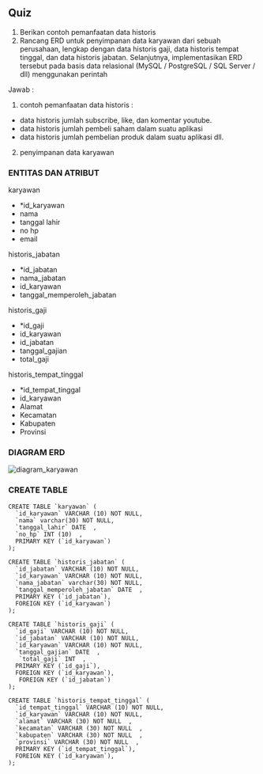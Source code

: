 <h2 b >Quiz </h2>

1. Berikan contoh pemanfaatan data historis
2. Rancang ERD untuk penyimpanan data karyawan dari sebuah perusahaan, lengkap dengan data historis gaji, data historis tempat tinggal, dan data historis jabatan. Selanjutnya, implementasikan ERD tersebut pada basis data relasional (MySQL / PostgreSQL / SQL Server / dll) menggunakan perintah


Jawab : 

1. contoh pemanfaatan data historis :
- data historis jumlah subscribe, like, dan komentar youtube.
- data historis jumlah pembeli saham dalam suatu aplikasi
- data historis jumlah pembelian produk dalam suatu aplikasi dll.



2. penyimpanan data karyawan

<h3 b >ENTITAS DAN ATRIBUT</h3>

karyawan
- *id_karyawan
- nama  
- tanggal lahir 
- no hp 
- email  


historis_jabatan
- *id_jabatan
- nama_jabatan
- id_karyawan
- tanggal_memperoleh_jabatan

historis_gaji
- *id_gaji
- id_karyawan
- id_jabatan
- tanggal_gajian
- total_gaji

historis_tempat_tinggal
- *id_tempat_tinggal
- id_karyawan
- Alamat
- Kecamatan
- Kabupaten
- Provinsi

<h3 b >DIAGRAM ERD</h3> 

![diagram_karyawan](https://user-images.githubusercontent.com/71611488/163298544-440c3ee4-ec8c-44d1-883c-3170955b00c8.jpg)

<h3 b >CREATE TABLE</h3> 


```
CREATE TABLE `karyawan` (
  `id_karyawan` VARCHAR (10) NOT NULL,
  `nama` varchar(30) NOT NULL,
  `tanggal_lahir` DATE  ,
  `no_hp` INT (10)  ,
  PRIMARY KEY (`id_karyawan`)
);
```
```
CREATE TABLE `historis_jabatan` (
  `id_jabatan` VARCHAR (10) NOT NULL,
  `id_karyawan` VARCHAR (10) NOT NULL,
  `nama_jabatan` varchar(30) NOT NULL,
  `tanggal_memperoleh_jabatan` DATE  ,
  PRIMARY KEY (`id_jabatan`),
  FOREIGN KEY (`id_karyawan`)
);
```

```
CREATE TABLE `historis_gaji` (
  `id_gaji` VARCHAR (10) NOT NULL,
  `id_jabatan` VARCHAR (10) NOT NULL,
  `id_karyawan` VARCHAR (10) NOT NULL,
  `tanggal_gajian` DATE  ,
   `total_gaji` INT  ,
  PRIMARY KEY (`id_gaji`),
  FOREIGN KEY (`id_karyawan`),
   FOREIGN KEY (`id_jabatan`)
);
```
```
CREATE TABLE `historis_tempat_tinggal` (
  `id_tempat_tinggal` VARCHAR (10) NOT NULL,
  `id_karyawan` VARCHAR (10) NOT NULL,
  `alamat` VARCHAR (30) NOT NULL  ,
  `kecamatan` VARCHAR (30) NOT NULL  ,
  `kabupaten` VARCHAR (30) NOT NULL  ,
  `provinsi` VARCHAR (30) NOT NULL  ,
  PRIMARY KEY (`id_tempat_tinggal`),
  FOREIGN KEY (`id_karyawan`),
);
```




